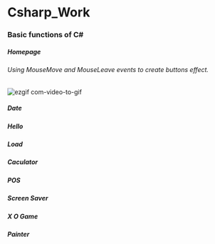 # Csharp_Work
### Basic functions of C#

##### Homepage
###### Using MouseMove and MouseLeave events to create buttons effect.
![ezgif com-video-to-gif](https://github.com/JingHsu1997/Csharp_Work/assets/134953373/9c34c46c-0700-42df-bedb-9fc1e52c3f07)

##### Date

##### Hello

##### Load

##### Caculator

##### POS

##### Screen Saver

##### X O Game

##### Painter

